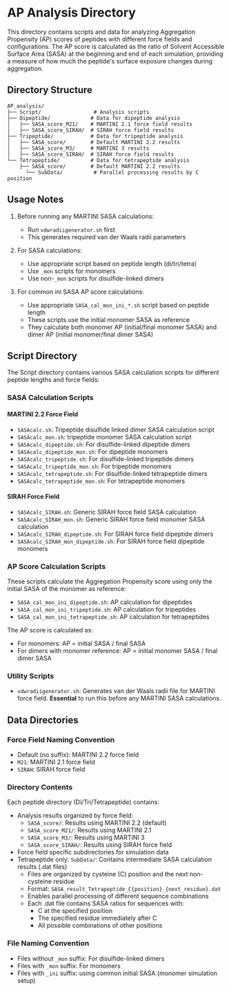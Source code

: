 # AP Analysis Directory

This directory contains scripts and data for analyzing Aggregation Propensity (AP) scores of peptides with different force fields and configurations. The AP score is calculated as the ratio of Solvent Accessible Surface Area (SASA) at the beginning and end of each simulation, providing a measure of how much the peptide's surface exposure changes during aggregation.

## Directory Structure

```
AP_analysis/
├── Script/                 # Analysis scripts
├── Dipeptide/             # Data for dipeptide analysis
│   ├── SASA_score_M21/    # MARTINI 2.1 force field results
│   ├── SASA_score_SIRAH/  # SIRAH force field results
├── Tripeptide/            # Data for tripeptide analysis
│   ├── SASA_score/        # Default MARTINI 2.2 results
│   ├── SASA_score_M3/     # MARTINI 3 results
│   ├── SASA_score_SIRAH/  # SIRAH force field results
└── Tetrapeptide/          # Data for tetrapeptide analysis
    ├── SASA_score/        # Default MARTINI 2.2 results
      └── SubData/          # Parallel processing results by C position
```

## Usage Notes

1. Before running any MARTINI SASA calculations:
   - Run `vdwradiigenerator.sh` first
   - This generates required van der Waals radii parameters

2. For SASA calculations:
   - Use appropriate script based on peptide length (di/tri/tetra)
   - Use `_mon` scripts for monomers
   - Use non-`_mon` scripts for disulfide-linked dimers

3. For common ini SASA AP score calculations:
   - Use appropriate `SASA_cal_mon_ini_*.sh` script based on peptide length
   - These scripts use the initial monomer SASA as reference
   - They calculate both monomer AP (initial/final monomer SASA) and dimer AP (initial monomer/final dimer SASA) 

## Script Directory

The Script directory contains various SASA calculation scripts for different peptide lengths and force fields:

### SASA Calculation Scripts

#### MARTINI 2.2 Force Field
- `SASAcalc.sh`: Tripeptide disulfide linked dimer SASA calculation script
- `SASAcalc_mon.sh`: tripeptide monomer SASA calculation script
- `SASAcalc_dipeptide.sh`: For disulfide-linked dipeptide dimers
- `SASAcalc_dipeptide_mon.sh`: For dipeptide monomers
- `SASAcalc_tripeptide.sh`: For disulfide-linked tripeptide dimers
- `SASAcalc_tripeptide_mon.sh`: For tripeptide monomers
- `SASAcalc_tetrapeptide.sh`: For disulfide-linked tetrapeptide dimers
- `SASAcalc_tetrapeptide_mon.sh`: For tetrapeptide monomers

#### SIRAH Force Field
- `SASAcalc_SIRAH.sh`: Generic SIRAH force field SASA calculation
- `SASAcalc_SIRAH_mon.sh`: Generic SIRAH force field monomer SASA calculation
- `SASAcalc_SIRAH_dipeptide.sh`: For SIRAH force field dipeptide dimers
- `SASAcalc_SIRAH_mon_dipeptide.sh`: For SIRAH force field dipeptide monomers

### AP Score Calculation Scripts

These scripts calculate the Aggregation Propensity score using only the initial SASA of the monomer as reference:
- `SASA_cal_mon_ini_dipeptide.sh`: AP calculation for dipeptides
- `SASA_cal_mon_ini_tripeptide.sh`: AP calculation for tripeptides
- `SASA_cal_mon_ini_tetrapeptide.sh`: AP calculation for tetrapeptides

The AP score is calculated as:
- For monomers: AP = initial SASA / final SASA
- For dimers with monomer reference: AP = initial monomer SASA / final dimer SASA

### Utility Scripts

- `vdwradiigenerator.sh`: Generates van der Waals radii file for MARTINI force field. **Essential** to run this before any MARTINI SASA calculations.

## Data Directories

### Force Field Naming Convention

- Default (no suffix): MARTINI 2.2 force field
- `M21`: MARTINI 2.1 force field
- `SIRAH`: SIRAH force field

### Directory Contents

Each peptide directory (Di/Tri/Tetrapeptide) contains:
- Analysis results organized by force field:
  - `SASA_score/`: Results using MARTINI 2.2 (default)
  - `SASA_score_M21/`: Results using MARTINI 2.1
  - `SASA_score_M3/`: Results using MARTINI 3
  - `SASA_score_SIRAH/`: Results using SIRAH force field
- Force field specific subdirectories for simulation data
- Tetrapeptide only:
`SubData/`: Contains intermediate SASA calculation results (.dat files)
  - Files are organized by cysteine (C) position and the next non-cysteine residue
  - Format: `SASA_result_Tetrapeptide_C{position}_{next_residue}.dat`
  - Enables parallel processing of different sequence combinations
  - Each .dat file contains SASA ratios for sequences with:
    - C at the specified position
    - The specified residue immediately after C
    - All possible combinations of other positions

### File Naming Convention

- Files without `_mon` suffix: For disulfide-linked dimers
- Files with `_mon` suffix: For monomers
- Files with `_ini` suffix: using common initial SASA (monomer simulation setup)

